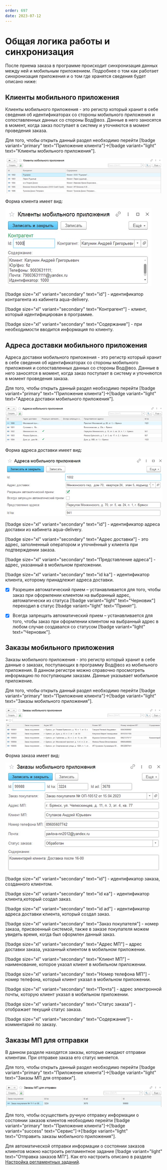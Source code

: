 ```yaml
---
order: 697
date: 2023-07-12
---
```

# Общая логика работы и синхронизация

После приема заказа в программе происходит синхронизация данных между ней и мобильным приложением. Подробнее о том как работает синхронизация приложения и о том где хранятся сведения будет описано ниже:

## Клиенты мобильного приложения

Клиенты мобильного приложения - это регистр который хранит в себе сведения об идентификаторах со стороны мобильного приложения и сопоставленных данных со стороны Вод@воз. Данные в него заносятся в момент, когда заказ поступает в систему и уточняются в момент проведения заказа.

Для того, чтобы открыть данный раздел необходимо перейти [!badge variant="primary" text="Приложение клиента"]->[!badge variant="light" text="Клиенты мобильного приложения"].

![Список клиентов мобильного приложения](/images/Форма_клиенты_мпк.jpg)

Форма клиента имеет вид:

![Клиент мобильного приложения](/images/Клиент_мпк.jpg)

[!badge size="xl" variant="secondary" text="id"] - идентификатор контрагента из кабинета aqua-delivery.

[!badge size="xl" variant="secondary" text="Контрагент"] - клиент, который идентифицирован в программе.

[!badge size="xl" variant="secondary" text="Содержание"] - при необходимости вводится информация по клиенту.

## Адреса доставки мобильного приложения

Адреса доставки мобильного приложения - это регистр который хранит в себе сведения об идентификаторах со стороны мобильного приложения и сопоставленных данных со стороны Вод@воз. Данные в него заносятся в момент, когда заказ поступает в систему и уточняются в момент проведения заказа.

Для того, чтобы открыть данный раздел необходимо перейти [!badge variant="primary" text="Приложение клиента"]->[!badge variant="light" text="Адреса доставки мобильного приложения"].

![Список адресов доставки мобильного приложения](/images/Форма_адреса_мпк.jpg)

Форма адреса доставки имеет вид:

![Клиент мобильного приложения](/images/Адрес_мпк.jpg)

[!badge size="xl" variant="secondary" text="id"] - идентификатор адреса доставки из кабинета aqua-delivery.

[!badge size="xl" variant="secondary" text="Адрес доставки"] - это адрес, заполненный оператором и уточнённый у клиента при подтверждении заказа.

[!badge size="xl" variant="secondary" text="Представление адреса"] - адрес, указанный в мобильном приложении.

[!badge size="xl" variant="secondary" text="id ka"] - идентификатор клиента, которому принадлежит адреса 
доставки.

- [x] Разрешен автоматический прием – устанавливается для того, чтобы заказ при оформлении клиентом на выбранный адрес, автоматически из статуса [!badge variant="light" text="Черновик"] переходил в статус [!badge variant="light" text="Принят"].

- [x] Всегда запрещать автоматический прием – устанавливается для того, чтобы заказ при оформлении клиентом на выбранный адрес в любом случае создавался со статусом [!badge variant="light" text="Черновик"].

## Заказы мобильного приложения

Заказы мобильного приложения - это регистр который хранит в себе данные о заказах, поступающих в программу Вод@воз из мобильного приложения. В данном регистре можно справочно просмотреть информацию по поступающим заказам. Данные указывает мобильное приложение.

Для того, чтобы открыть данный раздел необходимо перейти [!badge variant="primary" text="Приложение клиента"]->[!badge variant="light" text="Заказы мобильного приложения"].

![Список заказов мобильного приложения](/images/Форма_заказы_мпк.jpg)

Форма заказа имеет вид:

![Заказ мобильного приложения](/images/Заказ_мпк.jpg)

[!badge size="xl" variant="secondary" text="id"] - идентификатор заказа, созданного клиентом.

[!badge size="xl" variant="secondary" text="id ка"] - идентификатор клиента,который создал заказ.

[!badge size="xl" variant="secondary" text="id ad"] - идентификатор адреса доставки клиента, который создал заказ.

[!badge size="xl" variant="secondary" text="Заказ покупателя"] - номер заказа, присвоенный системой, также в заказе покупателя можем увидеть время, когда был оформлен данный заказ.

[!badge size="xl" variant="secondary" text="Адрес МП"] – адрес доставки заказа, указанный клиентом в мобильном приложении.

[!badge size="xl" variant="secondary" text="Клиент МП"] – наименование, которое указал клиент в мобильном приложении.

[!badge size="xl" variant="secondary" text="Номер телефона МП"] - номер телефона, который клиент указал в мобильном приложении.

[!badge size="xl" variant="secondary" text="Почта"] - адрес электронной почты, которую клиент указал в мобильном приложении.

[!badge size="xl" variant="secondary" text="Статус заказа"] - отображает текущий статус заказа.

[!badge size="xl" variant="secondary" text="Содержание"] - комментарий по заказу.

## Заказы МП для отправки

В данном разделе находятся заказы, которые ожидают отправки клиентам. При отправке заказа его статус меняется. 

Для того, чтобы открыть данный раздел необходимо перейти [!badge variant="primary" text="Приложение клиента"]->[!badge variant="light" text="Заказы МП для отправки"].

![Список заказов мобильного приложения для отправки](/images/Форма_заказы_мпк_отправка.jpg)

Для того, чтобы осуществить ручную отправку информации о состоянии заказов клиентов необходимо перейти [!badge variant="primary" text="Приложение клиента"]->[!badge variant="success" text="Сервис"]->[!badge variant="light" text="Отправить заказы мобильного приложения"].

Для автоматической отправки информации о состоянии заказов клиентов можно настроить регламентное задание [!badge variant="light" text="Отправка заказов МП"]. Как его настроить описано в разделе [Настройка регламентных заданий](/1-руководство-администратора/4-настройка-регламентных-заданий/).





